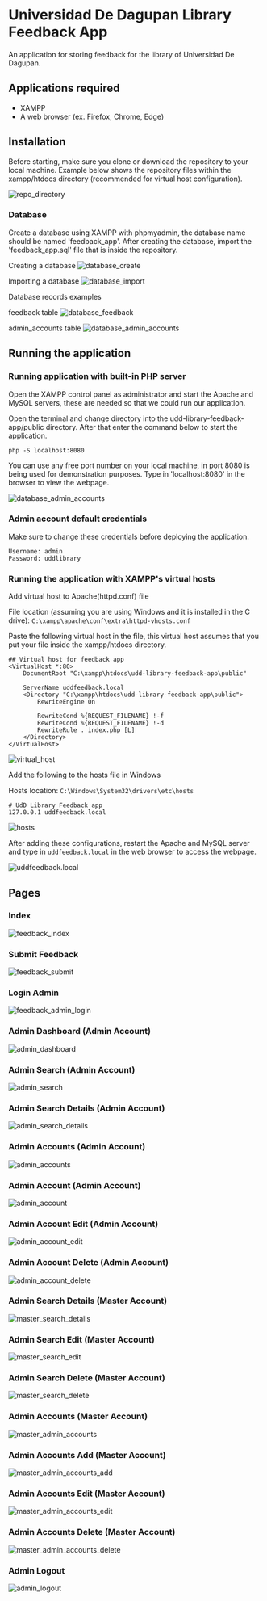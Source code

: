 # Universidad De Dagupan Library Feedback App

An application for storing feedback for the library of Universidad De Dagupan.

## Applications required
- XAMPP
- A web browser (ex. Firefox, Chrome, Edge)

## Installation

Before starting, make sure you clone or download the repository to your local machine. Example below shows the repository files within the xampp/htdocs directory (recommended for virtual host configuration). 

![repo_directory](readme_images/repo_directory.png)

### Database

Create a database using XAMPP with phpmyadmin, the database name should be named 'feedback_app'. After creating the database, import the 'feedback_app.sql' file that is inside the repository.

Creating a database
![database_create](readme_images/database_create.png)

Importing a database
![database_import](readme_images/database_import.png)

Database records examples

feedback table
![database_feedback](readme_images/feedback.png)

admin_accounts table
![database_admin_accounts](readme_images/admin_accounts.png)

## Running the application

### Running application with built-in PHP server

Open the XAMPP control panel as administrator and start the Apache and MySQL servers, these are needed so that we could run our application.

Open the terminal and change directory into the udd-library-feedback-app/public directory. After that enter the command below to start the application.

`php -S localhost:8080`

You can use any free port number on your local machine, in port 8080 is being used for demonstration purposes. Type in 'localhost:8080' in the browser to view the webpage.

![database_admin_accounts](readme_images/index.png)

### Admin account default credentials

Make sure to change these credentials before deploying the application.

```
Username: admin
Password: uddlibrary
```

### Running the application with XAMPP's virtual hosts

Add virtual host to Apache(httpd.conf) file

File location (assuming you are using Windows and it is installed in the C 
drive): 
`C:\xampp\apache\conf\extra\httpd-vhosts.conf`

Paste the following virtual host in the file, this virtual host assumes that you put your file inside the xampp/htdocs directory.

```
## Virtual host for feedback app
<VirtualHost *:80>
    DocumentRoot "C:\xampp\htdocs\udd-library-feedback-app\public"

    ServerName uddfeedback.local
    <Directory "C:\xampp\htdocs\udd-library-feedback-app\public">
        RewriteEngine On

        RewriteCond %{REQUEST_FILENAME} !-f
        RewriteCond %{REQUEST_FILENAME} !-d
        RewriteRule . index.php [L]
    </Directory>
</VirtualHost>
```

![virtual_host](readme_images/virtual_host.png)

Add the following to the hosts file in Windows

Hosts location: 
`C:\Windows\System32\drivers\etc\hosts`

```
# UdD Library Feedback app
127.0.0.1 uddfeedback.local
```

![hosts](readme_images/hosts.png)

After adding these configurations, restart the Apache and MySQL server and type in `uddfeedback.local` in the web browser to access the webpage.

![uddfeedback.local](readme_images/uddfeedback.local.png)

## Pages

### Index

![feedback_index](readme_images/index.png)

### Submit Feedback

![feedback_submit](readme_images/index.png)

### Login Admin

![feedback_admin_login](readme_images/feedback/admin_login.png)

### Admin Dashboard (Admin Account)

![admin_dashboard](readme_images/admin/admin_dashboard.png)

### Admin Search (Admin Account)

![admin_search](readme_images/admin/admin_search.png)

### Admin Search Details (Admin Account)

![admin_search_details](readme_images/admin/admin_search_details.png)

### Admin Accounts (Admin Account)

![admin_accounts](readme_images/admin/admin_accounts.png)

### Admin Account (Admin Account)

![admin_account](readme_images/admin/admin_account.png)

### Admin Account Edit (Admin Account)

![admin_account_edit](readme_images/admin/admin_edit.png)

### Admin Account Delete (Admin Account)

![admin_account_delete](readme_images/admin/admin_delete.png)

### Admin Search Details (Master Account)

![master_search_details](readme_images/admin/master_search_details.png)

### Admin Search Edit (Master Account)

![master_search_edit](readme_images/admin/master_search_edit.png)

### Admin Search Delete (Master Account)

![master_search_delete](readme_images/admin/master_search_delete.png)

### Admin Accounts (Master Account)

![master_admin_accounts](readme_images/admin/master_accounts.png)

### Admin Accounts Add (Master Account)

![master_admin_accounts_add](readme_images/admin/master_accounts_add.png)

### Admin Accounts Edit (Master Account)

![master_admin_accounts_edit](readme_images/admin/master_accounts_edit.png)

### Admin Accounts Delete (Master Account)

![master_admin_accounts_delete](readme_images/admin/master_accounts_delete.png)

### Admin Logout

![admin_logout](readme_images/admin/admin_logout.png)
